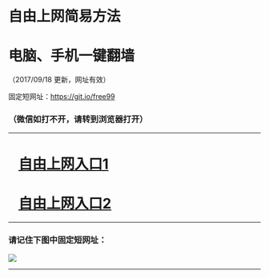 ﻿# 自由上网简易方法

# 电脑、手机一键翻墙

（2017/09/18 更新，网址有效）

固定短网址：https://git.io/free99

### （微信如打不开，请转到浏览器打开）


***





# &nbsp;&nbsp; <a href="http://ft280941513.fwq-tz1005.info/fwqtz01.html?t=091800113027 " target="_blank">自由上网入口1</a>
# &nbsp;&nbsp; <a href="http://ft326291092.fwq-tz1006.info/fwqtz02.html?t=09180017106 " target="_blank">自由上网入口2</a>
***

### 请记住下图中固定短网址：

<img src="https://s3-us-west-2.amazonaws.com/fwq-1001/yjfq-20170905okok.png" /> 


***

